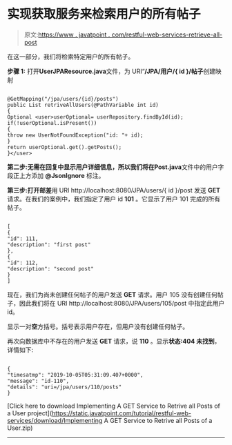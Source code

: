 # 实现获取服务来检索用户的所有帖子

> 原文:[https://www . javatpoint . com/restful-web-services-retrieve-all-post](https://www.javatpoint.com/restful-web-services-retrieve-all-posts)

在这一部分，我们将检索特定用户的所有帖子。

**步骤 1:** 打开**UserJPAResource.java**文件，为 URI“**/JPA/用户/{ id }/帖子**创建映射

```

@GetMapping("/jpa/users/{id}/posts")
public List retriveAllUsers(@PathVariable int id)
{
Optional <user>userOptional= userRepository.findById(id);
if(!userOptional.isPresent())
{
throw new UserNotFoundException("id: "+ id);
}
return userOptional.get().getPosts();
}</user> 
```

**第二步:**无需在回复中显示用户详细信息，所以我们将在**Post.java**文件中的用户字段正上方添加 **@JsonIgnore** 标注。

**第三步:**打开**邮差**用 URI http://localhost:8080/JPA/users/{ id }/post 发送 **GET** 请求。在我们的案例中，我们指定了用户 id **101** 。它显示了用户 101 完成的所有帖子。

```

[
{
"id": 111,
"description": "first post"
},
{
"id": 112,
"description": "second post"
}
]

```

现在，我们为尚未创建任何帖子的用户发送 **GET** 请求。用户 105 没有创建任何帖子，因此我们将在 URI http://localhost:8080/JPA/users/105/post 中指定此用户 id。

显示一对**空**方括号。括号表示用户存在，但用户没有创建任何帖子。

再次向数据库中不存在的用户发送 **GET** 请求，说 **110** 。显示**状态:404 未找到**，详情如下:

```

{
"timesatmp": "2019-10-05T05:31:09.407+0000",
"message": "id-110",
"details": "uri=/jpa/users/110/posts"
}

```

[Click here to download Implementing A GET Service to Retrive all Posts of a User project](https://static.javatpoint.com/tutorial/restful-web-services/download/Implementing A GET Service to Retrive all Posts of a User.zip)

* * *